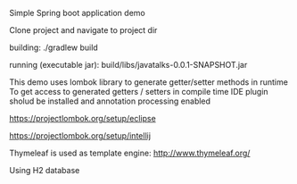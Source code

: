 Simple Spring boot application demo

Clone project and navigate to project dir

building: 
./gradlew build

running (executable jar): 
build/libs/javatalks-0.0.1-SNAPSHOT.jar


This demo uses lombok library to generate getter/setter methods in runtime
To get access to generated getters / setters in compile time IDE plugin sholud be installed and annotation processing enabled

https://projectlombok.org/setup/eclipse

https://projectlombok.org/setup/intellij


Thymeleaf is used as template engine:
http://www.thymeleaf.org/

Using H2 database

